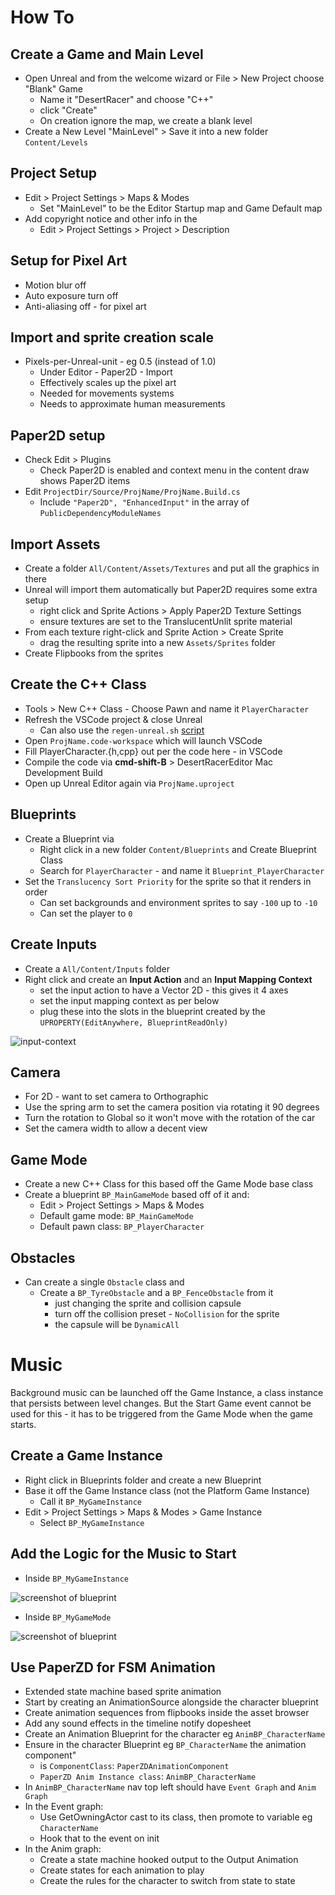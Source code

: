 # How To

## Create a Game and Main Level
* Open Unreal and from the welcome wizard or File > New Project choose "Blank" Game
    - Name it "DesertRacer" and choose "C++"
    - click "Create"
    - On creation ignore the map, we create a blank level
* Create a New Level "MainLevel" > Save it into a new folder `Content/Levels`

## Project Setup
* Edit > Project Settings > Maps & Modes
    - Set "MainLevel" to be the Editor Startup map and Game Default map
* Add copyright notice and other info in the 
    - Edit > Project Settings > Project > Description

## Setup for Pixel Art
* Motion blur off
* Auto exposure turn off
* Anti-aliasing off - for pixel art

## Import and sprite creation scale
* Pixels-per-Unreal-unit - eg 0.5 (instead of 1.0)
    * Under Editor - Paper2D - Import
    * Effectively scales up the pixel art
    * Needed for movements systems
    * Needs to approximate human measurements 

## Paper2D setup
* Check Edit > Plugins
    - Check Paper2D is enabled and context menu in the content draw shows Paper2D items
* Edit `ProjectDir/Source/ProjName/ProjName.Build.cs`
    - Include `"Paper2D", "EnhancedInput"` in the array of `PublicDependencyModuleNames`

## Import Assets
* Create a folder `All/Content/Assets/Textures` and put all the graphics in there
* Unreal will import them automatically but Paper2D requires some extra setup
    - right click and Sprite Actions > Apply Paper2D Texture Settings
    - ensure textures are set to the TranslucentUnlit sprite material
* From each texture right-click and Sprite Action > Create Sprite
    - drag the resulting sprite into a new `Assets/Sprites` folder
* Create Flipbooks from the sprites 

## Create the C++ Class 
* Tools > New C++ Class - Choose Pawn and name it `PlayerCharacter`
* Refresh the VSCode project & close Unreal
    - Can also use the `regen-unreal.sh` [script]
* Open `ProjName.code-workspace` which will launch VSCode
* Fill PlayerCharacter.{h,cpp} out per the code here - in VSCode
* Compile the code via **cmd-shift-B** > DesertRacerEditor Mac Development Build
* Open up Unreal Editor again via `ProjName.uproject`

[script]: https://gist.github.com/sarah-j-smith/317386821d3de5b08fcf7605187caf60

## Blueprints
* Create a Blueprint via
    - Right click in a new folder `Content/Blueprints` and Create Blueprint Class
    - Search for `PlayerCharacter` - and name it `Blueprint_PlayerCharacter`
* Set the `Translucency Sort Priority` for the sprite so that it renders in order
    - Can set backgrounds and environment sprites to say `-100` up to `-10`
    - Can set the player to `0` 

## Create Inputs
* Create a `All/Content/Inputs` folder
* Right click and create an **Input Action** and an **Input Mapping Context**
    - set the input action to have a Vector 2D - this gives it 4 axes
    - set the input mapping context as per below
    - plug these into the slots in the blueprint created by the `UPROPERTY(EditAnywhere, BlueprintReadOnly)`

![input-context](input-context.png)

## Camera
* For 2D - want to set camera to Orthographic
* Use the spring arm to set the camera position via rotating it 90 degrees
* Turn the rotation to Global so it won't move with the rotation of the car
* Set the camera width to allow a decent view 

## Game Mode
* Create a new C++ Class for this based off the Game Mode base class
* Create a blueprint `BP_MainGameMode` based off of it and:
    - Edit > Project Settings > Maps & Modes
    - Default game mode: `BP_MainGameMode`
    - Default pawn class: `BP_PlayerCharacter`

## Obstacles
* Can create a single `Obstacle` class and 
    - Create a `BP_TyreObstacle` and a `BP_FenceObstacle` from it
        - just changing the sprite and collision capsule
        - turn off the collision preset - `NoCollision` for the sprite
        - the capsule will be `DynamicAll`

# Music

Background music can be launched off the Game Instance, a class instance
that persists between level changes. But the Start Game event cannot
be used for this - it has to be triggered from the Game Mode when the 
game starts.

## Create a Game Instance

* Right click in Blueprints folder and create a new Blueprint
* Base it off the Game Instance class (not the Platform Game Instance)
    - Call it `BP_MyGameInstance`
* Edit > Project Settings > Maps & Modes > Game Instance
    - Select `BP_MyGameInstance`

## Add the Logic for the Music to Start

* Inside `BP_MyGameInstance`

![screenshot of blueprint](./BP_MyGameInstance.png)

* Inside `BP_MyGameMode`

![screenshot of blueprint](./BP_MyGameMode.png)

## Use PaperZD for FSM Animation

* Extended state machine based sprite animation
* Start by creating an AnimationSource alongside the character blueprint
* Create animation sequences from flipbooks inside the asset browser
* Add any sound effects in the timeline notify dopesheet
* Create an Animation Blueprint for the character eg `AnimBP_CharacterName`
* Ensure in the character Blueprint eg `BP_CharacterName` the animation component"
    * is `ComponentClass`: `PaperZDAnimationComponent`
    * `PaperZD Anim Instance class`: `AnimBP_CharacterName`
* In `AnimBP_CharacterName` nav top left should have `Event Graph` and `Anim Graph`
* In the Event graph:
    * Use GetOwningActor cast to its class, then promote to variable eg `CharacterName`
    * Hook that to the event on init 
* In the Anim graph:
    * Create a state machine hooked output to the Output Animation
    * Create states for each animation to play 
    * Create the rules for the character to switch from state to state